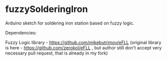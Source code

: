 # fuzzySolderingIron
Arduino sketch for soldering iron station based on fuzzy  logic.

Dependencies:

Fuzzy Logic library - https://github.com/mikebutrimov/eFLL 
(original library is here - https://github.com/zerokol/eFLL , 
but author still don't accept very necessary pull request, that is
already in my fork)
